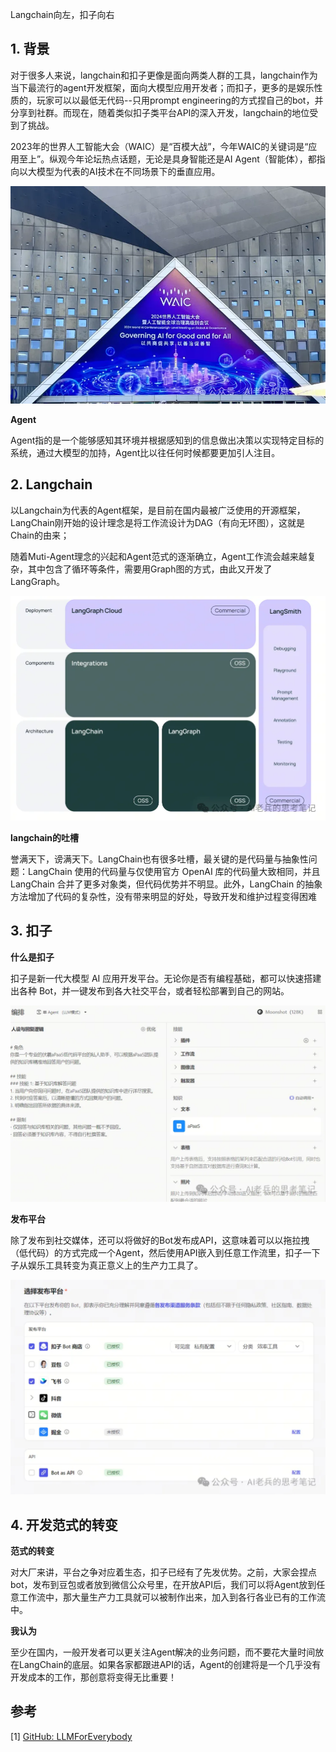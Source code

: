 Langchain向左，扣子向右

## 1. 背景

对于很多人来说，langchain和扣子更像是面向两类人群的工具，langchain作为当下最流行的agent开发框架，面向大模型应用开发者；而扣子，更多的是娱乐性质的，玩家可以以最低无代码--只用prompt engineering的方式捏自己的bot，并分享到社群。而现在，随着类似扣子类平台API的深入开发，langchain的地位受到了挑战。

2023年的世界人工智能大会（WAIC）是“百模大战”，今年WAIC的关键词是“应用至上”。纵观今年论坛热点话题，无论是具身智能还是AI Agent（智能体），都指向以大模型为代表的AI技术在不同场景下的垂直应用。

![alt text](assest/langchain向左coze向右/1.webp)

**Agent**

Agent指的是一个能够感知其环境并根据感知到的信息做出决策以实现特定目标的系统，通过大模型的加持，Agent比以往任何时候都要更加引人注目。


## 2. Langchain
以Langchain为代表的Agent框架，是目前在国内最被广泛使用的开源框架，LangChain刚开始的设计理念是将工作流设计为DAG（有向无环图），这就是Chain的由来；

随着Muti-Agent理念的兴起和Agent范式的逐渐确立，Agent工作流会越来越复杂，其中包含了循环等条件，需要用Graph图的方式，由此又开发了LangGraph。

![alt text](assest/langchain向左coze向右/2.webp)

**langchain的吐槽**

誉满天下，谤满天下。LangChain也有很多吐槽，最关键的是代码量与抽象性问题：LangChain 使用的代码量与仅使用官方 OpenAI 库的代码量大致相同，并且 LangChain 合并了更多对象类，但代码优势并不明显。此外，LangChain 的抽象方法增加了代码的复杂性，没有带来明显的好处，导致开发和维护过程变得困难

## 3. 扣子

**什么是扣子**

扣子是新一代大模型 AI 应用开发平台。无论你是否有编程基础，都可以快速搭建出各种 Bot，并一键发布到各大社交平台，或者轻松部署到自己的网站。

![alt text](assest/langchain向左coze向右/3.webp)

**发布平台**

除了发布到社交媒体，还可以将做好的Bot发布成API，这意味着可以以拖拉拽（低代码）的方式完成一个Agent，然后使用API嵌入到任意工作流里，扣子一下子从娱乐工具转变为真正意义上的生产力工具了。

![alt text](assest/langchain向左coze向右/4.webp)

## 4. 开发范式的转变

**范式的转变**

对大厂来讲，平台之争对应着生态，扣子已经有了先发优势。之前，大家会捏点bot，发布到豆包或者放到微信公众号里，在开放API后，我们可以将Agent放到任意工作流中，那大量生产力工具就可以被制作出来，加入到各行各业已有的工作流中。

**我认为**

至少在国内，一般开发者可以更关注Agent解决的业务问题，而不要花大量时间放在LangChain的底层。如果各家都跟进API的话，Agent的创建将是一个几乎没有开发成本的工作，那创意将变得无比重要！

## 参考

<div id="refer-anchor-1"></div>

[1] [GitHub: LLMForEverybody](https://github.com/luhengshiwo/LLMForEverybody)